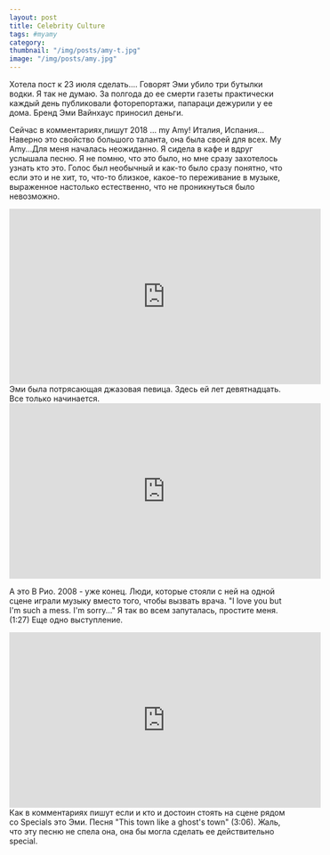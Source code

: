 ```yaml
---
layout: post
title: Celebrity Culture
tags: #myamy
category: 
thumbnail: "/img/posts/amy-t.jpg"
image: "/img/posts/amy.jpg"
---
```



Хотела пост к 23 июля сделать.... Говорят Эми убило три бутылки водки. Я так не думаю. За полгода до ее смерти газеты практически каждый день публиковали фоторепортажи, папараци дежурили у ее дома. Бренд Эми Вайнхаус приносил деньги.

<!--more-->

Сейчас в комментариях,пишут 2018 ... my Amy!
Италия, Испания... Наверно это свойство большого таланта, она была своей для всех.
My Amy...Для меня началась неожиданно. Я сидела в кафе и вдруг услышала песню. Я не помню, что это было, но мне сразу захотелось узнать кто это. Голос был необычный и как-то было сразу понятно, что если это и не хит, то, что-то близкое, какое-то переживание в музыке, выраженное настолько естественно, что не проникнуться было невозможно.

<iframe class="center-media page-media" width="560" height="315" src="https://www.youtube.com/embed/uUMNRvopAdM" frameborder="0" allow="autoplay; encrypted-media" allowfullscreen></iframe>
Эми была потрясающая джазовая певица. Здесь ей  лет девятнадцать. Все только начинается.

<iframe class="center-media page-media" width="560" height="315" src="https://www.youtube.com/embed/eHgcMvhAl5c" frameborder="0" allow="autoplay; encrypted-media" allowfullscreen></iframe>

А это В Рио. 2008 - уже конец. Люди, которые стояли с ней на одной сцене играли музыку вместо того, чтобы вызвать врача. "I love you but I'm such a mess. I'm sorry..." Я так во всем запуталась, простите меня. (1:27)
Еще одно выступление.
<iframe class="center-media page-media" width="560" height="315" src="https://www.youtube.com/embed/bqtfl0gt5fM" frameborder="0" allow="autoplay; encrypted-media" allowfullscreen></iframe>
Как в комментариях пишут если и кто и достоин стоять на сцене рядом со Specials это Эми.  Песня "This town like a ghost's town" (3:06). Жаль, что эту песню не спела она, она бы могла сделать ее действительно special.
